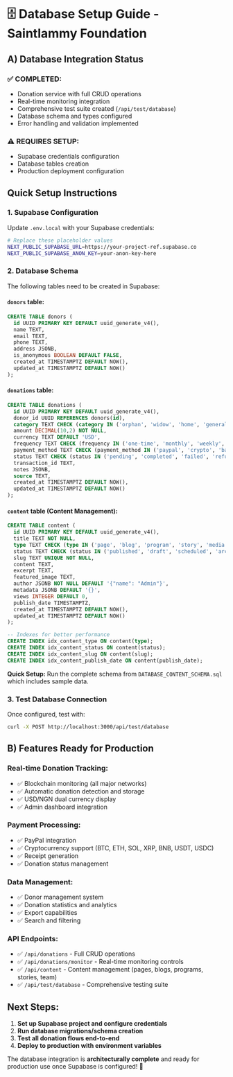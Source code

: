 # 🗄️ Database Setup Guide - Saintlammy Foundation

## A) Database Integration Status

### ✅ **COMPLETED:**
- Donation service with full CRUD operations
- Real-time monitoring integration
- Comprehensive test suite created (`/api/test/database`)
- Database schema and types configured
- Error handling and validation implemented

### ⚠️ **REQUIRES SETUP:**
- Supabase credentials configuration
- Database tables creation
- Production deployment configuration

## **Quick Setup Instructions**

### 1. **Supabase Configuration**
Update `.env.local` with your Supabase credentials:

```bash
# Replace these placeholder values
NEXT_PUBLIC_SUPABASE_URL=https://your-project-ref.supabase.co
NEXT_PUBLIC_SUPABASE_ANON_KEY=your-anon-key-here
```

### 2. **Database Schema**
The following tables need to be created in Supabase:

#### **`donors` table:**
```sql
CREATE TABLE donors (
  id UUID PRIMARY KEY DEFAULT uuid_generate_v4(),
  name TEXT,
  email TEXT,
  phone TEXT,
  address JSONB,
  is_anonymous BOOLEAN DEFAULT FALSE,
  created_at TIMESTAMPTZ DEFAULT NOW(),
  updated_at TIMESTAMPTZ DEFAULT NOW()
);
```

#### **`donations` table:**
```sql
CREATE TABLE donations (
  id UUID PRIMARY KEY DEFAULT uuid_generate_v4(),
  donor_id UUID REFERENCES donors(id),
  category TEXT CHECK (category IN ('orphan', 'widow', 'home', 'general')) DEFAULT 'general',
  amount DECIMAL(10,2) NOT NULL,
  currency TEXT DEFAULT 'USD',
  frequency TEXT CHECK (frequency IN ('one-time', 'monthly', 'weekly', 'yearly')) DEFAULT 'one-time',
  payment_method TEXT CHECK (payment_method IN ('paypal', 'crypto', 'bank_transfer')) DEFAULT 'paypal',
  status TEXT CHECK (status IN ('pending', 'completed', 'failed', 'refunded')) DEFAULT 'pending',
  transaction_id TEXT,
  notes JSONB,
  source TEXT,
  created_at TIMESTAMPTZ DEFAULT NOW(),
  updated_at TIMESTAMPTZ DEFAULT NOW()
);
```

#### **`content` table (Content Management):**
```sql
CREATE TABLE content (
  id UUID PRIMARY KEY DEFAULT uuid_generate_v4(),
  title TEXT NOT NULL,
  type TEXT CHECK (type IN ('page', 'blog', 'program', 'story', 'media', 'team', 'partnership')) NOT NULL,
  status TEXT CHECK (status IN ('published', 'draft', 'scheduled', 'archived')) DEFAULT 'draft',
  slug TEXT UNIQUE NOT NULL,
  content TEXT,
  excerpt TEXT,
  featured_image TEXT,
  author JSONB NOT NULL DEFAULT '{"name": "Admin"}',
  metadata JSONB DEFAULT '{}',
  views INTEGER DEFAULT 0,
  publish_date TIMESTAMPTZ,
  created_at TIMESTAMPTZ DEFAULT NOW(),
  updated_at TIMESTAMPTZ DEFAULT NOW()
);

-- Indexes for better performance
CREATE INDEX idx_content_type ON content(type);
CREATE INDEX idx_content_status ON content(status);
CREATE INDEX idx_content_slug ON content(slug);
CREATE INDEX idx_content_publish_date ON content(publish_date);
```

**Quick Setup:** Run the complete schema from `DATABASE_CONTENT_SCHEMA.sql` which includes sample data.

### 3. **Test Database Connection**
Once configured, test with:

```bash
curl -X POST http://localhost:3000/api/test/database
```

## **B) Features Ready for Production**

### **Real-time Donation Tracking:**
- ✅ Blockchain monitoring (all major networks)
- ✅ Automatic donation detection and storage
- ✅ USD/NGN dual currency display
- ✅ Admin dashboard integration

### **Payment Processing:**
- ✅ PayPal integration
- ✅ Cryptocurrency support (BTC, ETH, SOL, XRP, BNB, USDT, USDC)
- ✅ Receipt generation
- ✅ Donation status management

### **Data Management:**
- ✅ Donor management system
- ✅ Donation statistics and analytics
- ✅ Export capabilities
- ✅ Search and filtering

### **API Endpoints:**
- ✅ `/api/donations` - Full CRUD operations
- ✅ `/api/donations/monitor` - Real-time monitoring controls
- ✅ `/api/content` - Content management (pages, blogs, programs, stories, team)
- ✅ `/api/test/database` - Comprehensive testing suite

## **Next Steps:**
1. **Set up Supabase project and configure credentials**
2. **Run database migrations/schema creation**
3. **Test all donation flows end-to-end**
4. **Deploy to production with environment variables**

The database integration is **architecturally complete** and ready for production use once Supabase is configured! 🚀